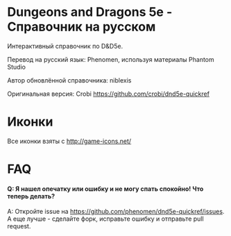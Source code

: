 Dungeons and Dragons 5e - Справочник на русском
==============

Интерактивный справочник по D&D5e.

Перевод на русский язык: Phenomen, используя материалы Phantom Studio

Автор обновлённой справочника: niblexis

Оригинальная версия: Crobi https://github.com/crobi/dnd5e-quickref


Иконки
==============

Все иконки взяты с http://game-icons.net/

FAQ
===

#### Q: Я нашел опечатку или ошибку и не могу спать спокойно! Что теперь делать? ####
A: Откройте issue на https://github.com/phenomen/dnd5e-quickref/issues. А еще лучше - сделайте форк, исправьте ошибку и отправьте pull request.

